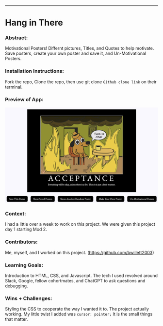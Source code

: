 ______________________________________________________  

# Hang in There  

### Abstract:
Motivational Posters! Differnt pictures, Titles, and Quotes to help motivate. Save posters, create your own poster and save it, and Un-Motivational Posters.

### Installation Instructions:
Fork the repo, Clone the repo, then use git clone `Github clone link` on their terminal.

### Preview of App:
<img src="ProjectScreenShot.PNG">

### Context:
I had a little over a week to work on this project. We were given this project day 1 starting Mod 2.

### Contributors:
Me, myself, and I worked on this project. (https://github.com/bwillett2003)

### Learning Goals:
Introduction to HTML, CSS, and Javascript. The tech I used revolved around Slack, Google, fellow cohortmates, and ChatGPT to ask questions and debugging.

### Wins + Challenges:
Styling the CSS to cooperate the way I wanted it to. The project actually working. My little twist I added was `cursor: pointer;` It is the small things that matter.

